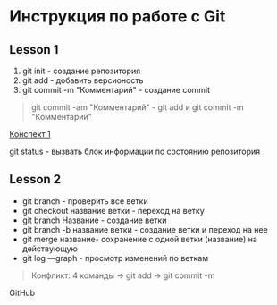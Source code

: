 # Инструкция по работе с Git
## Lesson 1
1. git init - создание репозитория
2. git add - добавить версионость
3. git commit -m "Комментарий" - создание commit
> git commit -am "Комментарий" - git add и git commit -m "Комментарий"

[Конспект 1](https://habr.com/ru/articles/541258/ "Конспект 1")

git status - вызвать блок информации по состоянию репозитория

## Lesson 2
+ git branch - проверить все ветки
+ git checkout название ветки - переход на ветку
+ git branch Название - создание ветки
+ git branch -b название ветки - создание ветки и переход на нее
+ git merge название- сохранение с одной ветки (название) на действующую
+ git log —graph - просмотр изменений по веткам
> Конфликт:
4 команды -> git add -> git commit -m

GitHub
